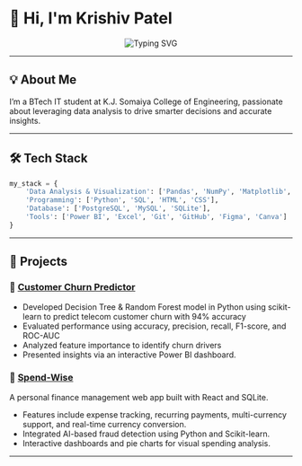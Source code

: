 # 👋 Hi, I'm Krishiv Patel

<div align="center">
  <img src="https://readme-typing-svg.demolab.com?font=Fira+Code&weight=600&size=28&duration=3000&pause=1000&color=FFE94B&center=true&vCenter=true&width=400&lines=Data+Analyst;Junior+Data+Scientist;Business+Analyst;AI%2FML+Engineer;Rapid+Learner" alt="Typing SVG" />
</div>

---

## 💡 About Me

I’m a BTech IT student at K.J. Somaiya College of Engineering, passionate about leveraging data analysis to drive smarter decisions and accurate insights.

---

## 🛠️ Tech Stack

```python
my_stack = {
    'Data Analysis & Visualization': ['Pandas', 'NumPy', 'Matplotlib', 'Seaborn'],
    'Programming': ['Python', 'SQL', 'HTML', 'CSS'],
    'Database': ['PostgreSQL', 'MySQL', 'SQLite'],
    'Tools': ['Power BI', 'Excel', 'Git', 'GitHub', 'Figma', 'Canva']
}
```

---

## 🚀 Projects

### 🔹 [Customer Churn Predictor](https://github.com/)
- Developed Decision Tree & Random Forest model in Python using scikit-learn to predict telecom customer churn with 94% accuracy 
- Evaluated performance using accuracy, precision, recall, F1-score, and ROC-AUC
- Analyzed feature importance to identify churn drivers
- Presented insights via an interactive Power BI dashboard.

### 🔹 [Spend-Wise](https://github.com/)
A personal finance management web app built with React and SQLite.  
- Features include expense tracking, recurring payments, multi-currency support, and real-time currency conversion.  
- Integrated AI-based fraud detection using Python and Scikit-learn.  
- Interactive dashboards and pie charts for visual spending analysis.  

--- 
